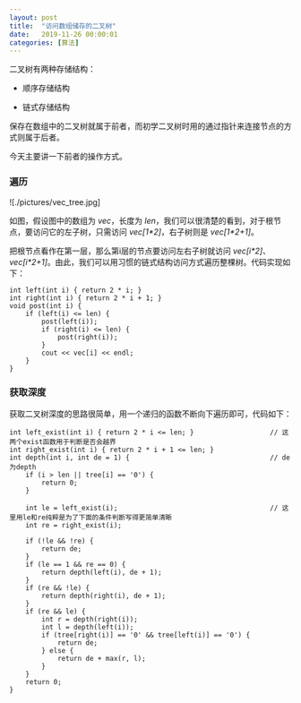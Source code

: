 ```yaml
---
layout: post
title:  "访问数组储存的二叉树"
date:   2019-11-26 00:00:01
categories: [算法]
---
```


二叉树有两种存储结构：

- 顺序存储结构

- 链式存储结构

保存在数组中的二叉树就属于前者，而初学二叉树时用的通过指针来连接节点的方式则属于后者。

今天主要讲一下前者的操作方式。

### 遍历

![./pictures/vec_tree.jpg]

如图，假设图中的数组为 _vec_，长度为 _len_，我们可以很清楚的看到，对于根节点，要访问它的左子树，只需访问 _vec[1*2]_，右子树则是 _vec[1*2+1]_。

把根节点看作在第一层，那么第i层的节点要访问左右子树就访问 _vec[i*2]_、_vec[i*2+1]_。由此，我们可以用习惯的链式结构访问方式遍历整棵树。代码实现如下：

~~~
int left(int i) { return 2 * i; }
int right(int i) { return 2 * i + 1; }
void post(int i) {
    if (left(i) <= len) {
        post(left(i));
        if (right(i) <= len) {
            post(right(i));
        }
        cout << vec[i] << endl;
    }
}
~~~

### 获取深度

获取二叉树深度的思路很简单，用一个递归的函数不断向下遍历即可，代码如下：

~~~
int left_exist(int i) { return 2 * i <= len; }                   // 这两个exist函数用于判断是否会越界
int right_exist(int i) { return 2 * i + 1 <= len; }
int depth(int i, int de = 1) {                                   // de为depth
    if (i > len || tree[i] == '0') {             
        return 0;
    }

    int le = left_exist(i);                                      // 这里用le和re纯粹是为了下面的条件判断写得更简单清晰
    int re = right_exist(i);

    if (!le && !re) {
        return de;
    }
    if (le == 1 && re == 0) {
        return depth(left(i), de + 1);
    }
    if (re && !le) {
        return depth(right(i), de + 1);
    }
    if (re && le) {
        int r = depth(right(i));
        int l = depth(left(i));
        if (tree[right(i)] == '0' && tree[left(i)] == '0') {
            return de;
        } else {
            return de + max(r, l);
        }
    }
    return 0;
}
~~~

